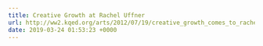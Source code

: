 ```yaml
---
title: Creative Growth at Rachel Uffner
url: http://ww2.kqed.org/arts/2012/07/19/creative_growth_comes_to_rachel_uffner_gallery/
date: 2019-03-24 01:53:23 +0000
---
```


